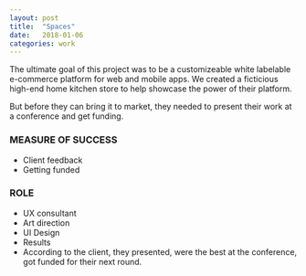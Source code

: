 ```yaml
---
layout: post
title:  "Spaces"
date:   2018-01-06
categories: work
---
```


The ultimate goal of this project was to be a customizeable white labelable e-commerce platform for web and mobile apps. We created a ficticious high-end home kitchen store to help showcase the power of their platform.

But before they can bring it to market, they needed to present their work at a conference and get funding.

### MEASURE OF SUCCESS
  * Client feedback
  * Getting funded
### ROLE
  * UX consultant
  * Art direction
  * UI Design
  * Results
  * According to the client, they presented, were the best at the conference, got funded for their next round.